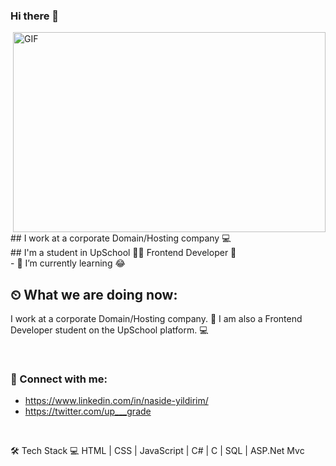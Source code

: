 ### Hi there 👋

<img align="right" alt="GIF" src="https://github.com/abhisheknaiidu/abhisheknaiidu/blob/master/code.gif?raw=true" width="500" height="320" />
## I work at a corporate Domain/Hosting company 💻 <br />
## I'm a student in UpSchool 👨‍🎓 Frontend Developer 🚀 <br />
- 🌱 I’m currently learning 😂



## ⏲ What we are doing now:
I work at a corporate Domain/Hosting company. 🚀
I am also a Frontend Developer student on the UpSchool platform. 💻


<br />

### 📩 Connect with me:

* https://www.linkedin.com/in/naside-yildirim/
* https://twitter.com/up___grade

<br />

🛠 Tech Stack
💻 HTML | CSS | JavaScript | C# | C | SQL | ASP.Net Mvc
